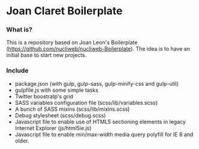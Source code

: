 # Joan Claret Boilerplate

### What is?
This is a repository based on Joan Leon's Boilerplate (https://github.com/nucliweb/nucliweb-Boilerplate).
The idea is to have an initial base to start new projects.

### Include

* package.json (with gulp, gulp-sass, gulp-minify-css and gulp-util)
* gulpfile.js with some simple tasks 
* Twitter boostratp's grid
* SASS variables configuration file (scss/lib/variables.scss)
* A bunch of SASS mixins (scss/lib/mixins.scss)
* Debug stylesheet (scss/debug.scss)
* Javascript file to enable use of HTML5 sectioning elements in legacy Internet Explorer (js/html5ie.js)
* Javascript file to enable min/max-width media query polyfill for IE 8 and older.
